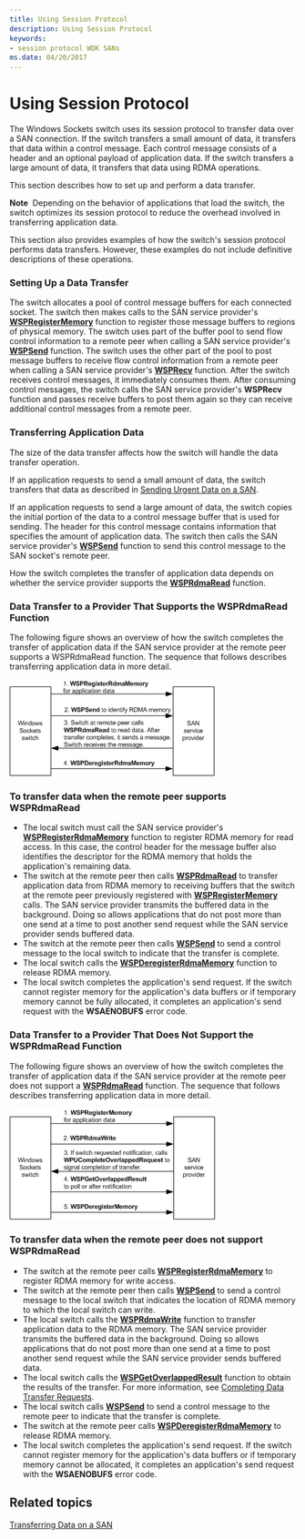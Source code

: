 ```yaml
---
title: Using Session Protocol
description: Using Session Protocol
keywords:
- session protocol WDK SANs
ms.date: 04/20/2017
---
```


# Using Session Protocol





The Windows Sockets switch uses its session protocol to transfer data over a SAN connection. If the switch transfers a small amount of data, it transfers that data within a control message. Each control message consists of a header and an optional payload of application data. If the switch transfers a large amount of data, it transfers that data using RDMA operations.

This section describes how to set up and perform a data transfer.

**Note**  Depending on the behavior of applications that load the switch, the switch optimizes its session protocol to reduce the overhead involved in transferring application data.

 

This section also provides examples of how the switch's session protocol performs data transfers. However, these examples do not include definitive descriptions of these operations.

### Setting Up a Data Transfer

The switch allocates a pool of control message buffers for each connected socket. The switch then makes calls to the SAN service provider's [**WSPRegisterMemory**](/previous-versions/windows/hardware/network/ff566311(v=vs.85)) function to register those message buffers to regions of physical memory. The switch uses part of the buffer pool to send flow control information to a remote peer when calling a SAN service provider's [**WSPSend**](/previous-versions/windows/hardware/network/ff566316(v=vs.85)) function. The switch uses the other part of the pool to post message buffers to receive flow control information from a remote peer when calling a SAN service provider's [**WSPRecv**](/previous-versions/windows/hardware/network/ff566309(v=vs.85)) function. After the switch receives control messages, it immediately consumes them. After consuming control messages, the switch calls the SAN service provider's **WSPRecv** function and passes receive buffers to post them again so they can receive additional control messages from a remote peer.

### Transferring Application Data

The size of the data transfer affects how the switch will handle the data transfer operation.

If an application requests to send a small amount of data, the switch transfers that data as described in [Sending Urgent Data on a SAN](sending-urgent-data-on-a-san.md).

If an application requests to send a large amount of data, the switch copies the initial portion of the data to a control message buffer that is used for sending. The header for this control message contains information that specifies the amount of application data. The switch then calls the SAN service provider's [**WSPSend**](/previous-versions/windows/hardware/network/ff566316(v=vs.85)) function to send this control message to the SAN socket's remote peer.

How the switch completes the transfer of application data depends on whether the service provider supports the [**WSPRdmaRead**](/previous-versions/windows/hardware/network/ff566304(v=vs.85)) function.

### Data Transfer to a Provider That Supports the WSPRdmaRead Function

The following figure shows an overview of how the switch completes the transfer of application data if the SAN service provider at the remote peer supports a WSPRdmaRead function. The sequence that follows describes transferring application data in more detail.

![remote peer supports wsprdmaread.](images/wsprdmaread.png)

### To transfer data when the remote peer supports WSPRdmaRead

-   The local switch must call the SAN service provider's [**WSPRegisterRdmaMemory**](/previous-versions/windows/hardware/network/ff566313(v=vs.85)) function to register RDMA memory for read access. In this case, the control header for the message buffer also identifies the descriptor for the RDMA memory that holds the application's remaining data.
-   The switch at the remote peer then calls [**WSPRdmaRead**](/previous-versions/windows/hardware/network/ff566304(v=vs.85)) to transfer application data from RDMA memory to receiving buffers that the switch at the remote peer previously registered with [**WSPRegisterMemory**](/previous-versions/windows/hardware/network/ff566311(v=vs.85)) calls. The SAN service provider transmits the buffered data in the background. Doing so allows applications that do not post more than one send at a time to post another send request while the SAN service provider sends buffered data.
-   The switch at the remote peer then calls [**WSPSend**](/previous-versions/windows/hardware/network/ff566316(v=vs.85)) to send a control message to the local switch to indicate that the transfer is complete.
-   The local switch calls the [**WSPDeregisterRdmaMemory**](/previous-versions/windows/hardware/network/ff566281(v=vs.85)) function to release RDMA memory.
-   The local switch completes the application's send request. If the switch cannot register memory for the application's data buffers or if temporary memory cannot be fully allocated, it completes an application's send request with the **WSAENOBUFS** error code.

### Data Transfer to a Provider That Does Not Support the WSPRdmaRead Function

The following figure shows an overview of how the switch completes the transfer of application data if the SAN service provider at the remote peer does not support a [**WSPRdmaRead**](/previous-versions/windows/hardware/network/ff566304(v=vs.85)) function. The sequence that follows describes transferring application data in more detail.

![remote peer does not support wsprdmaread.](images/wsprdmaread2.png)

### To transfer data when the remote peer does not support WSPRdmaRead

-   The switch at the remote peer calls [**WSPRegisterRdmaMemory**](/previous-versions/windows/hardware/network/ff566313(v=vs.85)) to register RDMA memory for write access.
-   The switch at the remote peer then calls [**WSPSend**](/previous-versions/windows/hardware/network/ff566316(v=vs.85)) to send a control message to the local switch that indicates the location of RDMA memory to which the local switch can write.
-   The local switch calls the [**WSPRdmaWrite**](/previous-versions/windows/hardware/network/ff566306(v=vs.85)) function to transfer application data to the RDMA memory. The SAN service provider transmits the buffered data in the background. Doing so allows applications that do not post more than one send at a time to post another send request while the SAN service provider sends buffered data.
-   The local switch calls the [**WSPGetOverlappedResult**](/previous-versions/windows/hardware/network/ff566288(v=vs.85)) function to obtain the results of the transfer. For more information, see [Completing Data Transfer Requests](completing-data-transfer-requests.md).
-   The local switch calls [**WSPSend**](/previous-versions/windows/hardware/network/ff566316(v=vs.85)) to send a control message to the remote peer to indicate that the transfer is complete.
-   The switch at the remote peer calls [**WSPDeregisterRdmaMemory**](/previous-versions/windows/hardware/network/ff566281(v=vs.85)) to release RDMA memory.
-   The local switch completes the application's send request. If the switch cannot register memory for the application's data buffers or if temporary memory cannot be allocated, it completes an application's send request with the **WSAENOBUFS** error code.

## Related topics


[Transferring Data on a SAN](transferring-data-on-a-san.md)

 

